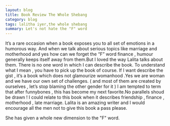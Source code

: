 ```yaml
---
layout: blog
title: Book Review The Whole Shebang
category: blog
tags: lalitha iyer,the whole shebang
summary: Let's not hate the "F" word
---
```


It’s a rare occasion when a book exposes you to all set of emotions in a humorous way. 
And when we talk about serious topics like marriage and motherhood and yes how can we forget the “F” word finance , humour generally keeps
itself away from them.But I loved the way Lalita talks about them.
There is no one word in which I can describe the book. To understand what I mean , you have to pick up the book of course.
If I want describe the gist , it’s a book which does not glamourize womanhood .Yes we are woman and we have our own set of challenges.
( and most of them are created by ourselves , let’s stop blaming the other gender for it ) 
I am tempted to term that after funnybones , this has become my next favorite.No parallels shoud be drawn !
I could relate to this book when it describes friendship , finance , motherhood , late marriage.
Lalita is an amazing writer and I would encourage all the men not to give this book a pass please.

She has given a whole new dimension to the "F" word.
